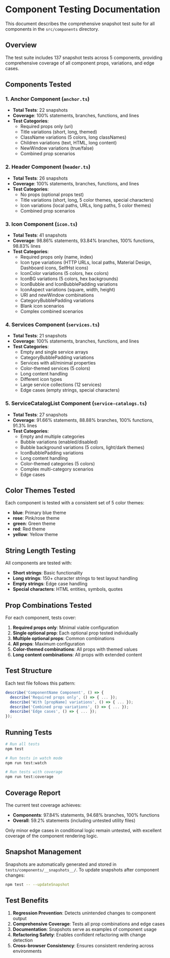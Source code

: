 # Component Testing Documentation

This document describes the comprehensive snapshot test suite for all components in the `src/components` directory.

## Overview

The test suite includes 137 snapshot tests across 5 components, providing comprehensive coverage of all component props, variations, and edge cases.

## Components Tested

### 1. Anchor Component (`anchor.ts`)

- **Total Tests**: 22 snapshots
- **Coverage**: 100% statements, branches, functions, and lines
- **Test Categories**:
    - Required props only (uri)
    - Title variations (short, long, themed)
    - ClassName variations (5 colors, long classNames)
    - Children variations (text, HTML, long content)
    - NewWindow variations (true/false)
    - Combined prop scenarios

### 2. Header Component (`header.ts`)

- **Total Tests**: 26 snapshots
- **Coverage**: 100% statements, branches, functions, and lines
- **Test Categories**:
    - No props (optional props test)
    - Title variations (short, long, 5 color themes, special characters)
    - Icon variations (local paths, URLs, long paths, 5 color themes)
    - Combined prop scenarios

### 3. Icon Component (`icon.ts`)

- **Total Tests**: 41 snapshots
- **Coverage**: 98.86% statements, 93.84% branches, 100% functions, 98.83% lines
- **Test Categories**:
    - Required props only (name, index)
    - Icon type variations (HTTP URLs, local paths, Material Design, Dashboard icons, SelfHst icons)
    - IconColor variations (5 colors, hex colors)
    - IconBG variations (5 colors, hex backgrounds)
    - IconBubble and IconBubblePadding variations
    - IconAspect variations (square, width, height)
    - URI and newWindow combinations
    - CategoryBubblePadding variations
    - Blank icon scenarios
    - Complex combined scenarios

### 4. Services Component (`services.ts`)

- **Total Tests**: 21 snapshots
- **Coverage**: 100% statements, branches, functions, and lines
- **Test Categories**:
    - Empty and single service arrays
    - CategoryBubblePadding variations
    - Services with all/minimal properties
    - Color-themed services (5 colors)
    - Long content handling
    - Different icon types
    - Large service collections (12 services)
    - Edge cases (empty strings, special characters)

### 5. ServiceCatalogList Component (`service-catalogs.ts`)

- **Total Tests**: 27 snapshots
- **Coverage**: 91.66% statements, 88.88% branches, 100% functions, 91.3% lines
- **Test Categories**:
    - Empty and multiple categories
    - Bubble variations (enabled/disabled)
    - Bubble background variations (5 colors, light/dark themes)
    - IconBubblePadding variations
    - Long content handling
    - Color-themed categories (5 colors)
    - Complex multi-category scenarios
    - Edge cases

## Color Themes Tested

Each component is tested with a consistent set of 5 color themes:

- **blue**: Primary blue theme
- **rose**: Pink/rose theme
- **green**: Green theme
- **red**: Red theme
- **yellow**: Yellow theme

## String Length Testing

All components are tested with:

- **Short strings**: Basic functionality
- **Long strings**: 150+ character strings to test layout handling
- **Empty strings**: Edge case handling
- **Special characters**: HTML entities, symbols, quotes

## Prop Combinations Tested

For each component, tests cover:

1. **Required props only**: Minimal viable configuration
2. **Single optional prop**: Each optional prop tested individually
3. **Multiple optional props**: Common combinations
4. **All props**: Maximum configuration
5. **Color-themed combinations**: All props with themed values
6. **Long content combinations**: All props with extended content

## Test Structure

Each test file follows this pattern:

```typescript
describe('ComponentName Component', () => {
  describe('Required props only', () => { ... });
  describe('With [propName] variations', () => { ... });
  describe('Combined prop variations', () => { ... });
  describe('Edge cases', () => { ... });
});
```

## Running Tests

```bash
# Run all tests
npm test

# Run tests in watch mode
npm run test:watch

# Run tests with coverage
npm run test:coverage
```

## Coverage Report

The current test coverage achieves:

- **Components**: 97.84% statements, 94.68% branches, 100% functions
- **Overall**: 59.2% statements (including untested utility files)

Only minor edge cases in conditional logic remain untested, with excellent coverage of the component rendering logic.

## Snapshot Management

Snapshots are automatically generated and stored in `tests/components/__snapshots__/`. To update snapshots after component changes:

```bash
npm test -- --updateSnapshot
```

## Test Benefits

1. **Regression Prevention**: Detects unintended changes to component output
2. **Comprehensive Coverage**: Tests all prop combinations and edge cases
3. **Documentation**: Snapshots serve as examples of component usage
4. **Refactoring Safety**: Enables confident refactoring with change detection
5. **Cross-browser Consistency**: Ensures consistent rendering across environments

